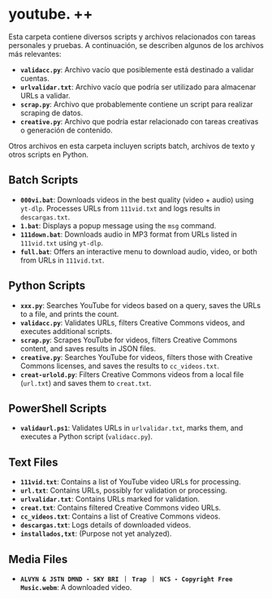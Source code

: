 # youtube.  ++

Esta carpeta contiene diversos scripts y archivos relacionados con tareas personales y pruebas. A continuación, se describen algunos de los archivos más relevantes:

- **`validacc.py`**: Archivo vacío que posiblemente está destinado a validar cuentas.
- **`urlvalidar.txt`**: Archivo vacío que podría ser utilizado para almacenar URLs a validar.
- **`scrap.py`**: Archivo que probablemente contiene un script para realizar scraping de datos.
- **`creative.py`**: Archivo que podría estar relacionado con tareas creativas o generación de contenido.

Otros archivos en esta carpeta incluyen scripts batch, archivos de texto y otros scripts en Python.

## Batch Scripts
- **`000vi.bat`**: Downloads videos in the best quality (video + audio) using `yt-dlp`. Processes URLs from `111vid.txt` and logs results in `descargas.txt`.
- **`1.bat`**: Displays a popup message using the `msg` command.
- **`111down.bat`**: Downloads audio in MP3 format from URLs listed in `111vid.txt` using `yt-dlp`.
- **`full.bat`**: Offers an interactive menu to download audio, video, or both from URLs in `111vid.txt`.

## Python Scripts
- **`xxx.py`**: Searches YouTube for videos based on a query, saves the URLs to a file, and prints the count.
- **`validacc.py`**: Validates URLs, filters Creative Commons videos, and executes additional scripts.
- **`scrap.py`**: Scrapes YouTube for videos, filters Creative Commons content, and saves results in JSON files.
- **`creative.py`**: Searches YouTube for videos, filters those with Creative Commons licenses, and saves the results to `cc_videos.txt`.
- **`creat-urlold.py`**: Filters Creative Commons videos from a local file (`url.txt`) and saves them to `creat.txt`.

## PowerShell Scripts
- **`validaurl.ps1`**: Validates URLs in `urlvalidar.txt`, marks them, and executes a Python script (`validacc.py`).

## Text Files
- **`111vid.txt`**: Contains a list of YouTube video URLs for processing.
- **`url.txt`**: Contains URLs, possibly for validation or processing.
- **`urlvalidar.txt`**: Contains URLs marked for validation.
- **`creat.txt`**: Contains filtered Creative Commons video URLs.
- **`cc_videos.txt`**: Contains a list of Creative Commons videos.
- **`descargas.txt`**: Logs details of downloaded videos.
- **`installados,txt`**: (Purpose not yet analyzed).

## Media Files
- **`ALVYN & JSTN DMND - SKY BRI ｜ Trap ｜ NCS - Copyright Free Music.webm`**: A downloaded video.